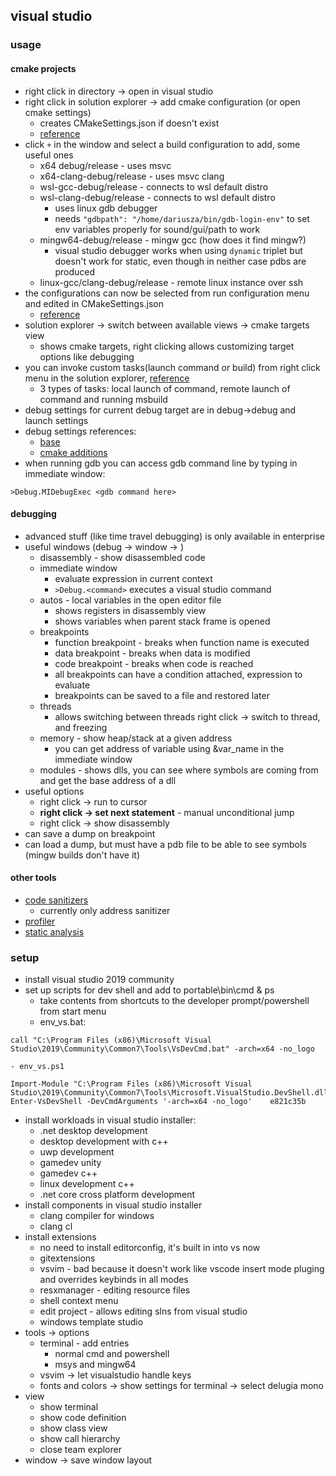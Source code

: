 ## visual studio

### usage

#### cmake projects

- right click in directory -> open in visual studio
- right click in solution explorer -> add cmake configuration (or open cmake settings)
    - creates CMakeSettings.json if doesn't exist
    - [reference](https://docs.microsoft.com/en-us/cpp/build/cmakesettings-reference?view=msvc-160)
- click `+` in the window and select a build configuration to add, some useful ones
    - x64 debug/release - uses msvc
    - x64-clang-debug/release - uses msvc clang
    - wsl-gcc-debug/release - connects to wsl default distro
    - wsl-clang-debug/release - connects to wsl default distro
        - uses linux gdb debugger
        - needs `"gdbpath": "/home/dariusza/bin/gdb-login-env"` to set env variables properly for sound/gui/path to work
    - mingw64-debug/release - mingw gcc (how does it find mingw?)
        - visual studio debugger works when using `dynamic` triplet but doesn't work for static, even though in neither case pdbs are produced
    - linux-gcc/clang-debug/release - remote linux instance over ssh
- the configurations can now be selected from run configuration menu and edited in CMakeSettings.json
    - [reference](https://docs.microsoft.com/en-us/cpp/build/cmakesettings-reference?view=msvc-160)
- solution explorer -> switch between available views -> cmake targets view
    - shows cmake targets, right clicking allows customizing target options like debugging
- you can invoke custom tasks(launch command or build) from right click menu in the solution explorer, [reference](https://docs.microsoft.com/en-us/cpp/build/tasks-vs-json-schema-reference-cpp?view=msvc-160)
    - 3 types of tasks: local launch of command, remote launch of command and running msbuild
- debug settings for current debug target are in debug->debug and launch settings 
- debug settings references:
    - [base](https://docs.microsoft.com/en-us/cpp/build/launch-vs-schema-reference-cpp?view=msvc-160)
    - [cmake additions](https://docs.microsoft.com/en-us/cpp/build/configure-cmake-debugging-sessions?view=msvc-160#reference-keys-in-cmakesettingsjson)
- when running gdb you can access gdb command line by typing in immediate window:
```
>Debug.MIDebugExec <gdb command here>
```

#### debugging

- advanced stuff (like time travel debugging) is only available in enterprise
- useful windows (debug -> window -> )
    - disassembly - show disassembled code
    - immediate window 
        - evaluate expression in current context
        - `>Debug.<command>` executes a visual studio command
    - autos - local variables in the open editor file
        - shows registers in disassembly view
        - shows variables when parent stack frame is opened
    - breakpoints
        - function breakpoint - breaks when function name is executed
        - data breakpoint - breaks when data is modified
        - code breakpoint - breaks when code is reached
        - all breakpoints can have a condition attached, expression to evaluate
        - breakpoints can be saved to a file and restored later
    - threads
        - allows switching between threads right click -> switch to thread, and freezing
    - memory - show heap/stack at a given address
        - you can get address of variable using &var_name in the immediate window
    - modules - shows dlls, you can see where symbols are coming from and get the base address of a dll
- useful options
    - right click -> run to cursor
    - **right click -> set next statement** - manual unconditional jump
    - right click -> show disassembly
- can save a dump on breakpoint
- can load a dump, but must have a pdb file to be able to see symbols (mingw builds don't have it)

#### other tools

* [code sanitizers](https://docs.microsoft.com/en-us/cpp/sanitizers/?view=msvc-160)
    * currently only address sanitizer
* [profiler](https://docs.microsoft.com/en-us/visualstudio/profiling/?view=vs-2019)
* [static analysis](https://docs.microsoft.com/en-us/cpp/code-quality/?view=msvc-160)
   
### setup

- install visual studio 2019 community
- set up scripts for dev shell and add to portable\bin\cmd & ps
    - take contents from shortcuts to the developer prompt/powershell from start menu
    - env_vs.bat:
```
call "C:\Program Files (x86)\Microsoft Visual Studio\2019\Community\Common7\Tools\VsDevCmd.bat" -arch=x64 -no_logo
```
    - env_vs.ps1
```
Import-Module "C:\Program Files (x86)\Microsoft Visual Studio\2019\Community\Common7\Tools\Microsoft.VisualStudio.DevShell.dll"; Enter-VsDevShell -DevCmdArguments '-arch=x64 -no_logo'    e821c35b
```
- install workloads in visual studio installer:
    - .net desktop development
    - desktop development with c++
    - uwp development
    - gamedev unity
    - gamedev c++
    - linux development c++
    - .net core cross platform development
- install components in visual studio installer
    - clang compiler for windows
    - clang cl
- install extensions
    - no need to install editorconfig, it's built in into vs now
    - gitextensions
    - vsvim - bad because it doesn't work like vscode insert mode pluging and overrides keybinds in all modes
    - resxmanager - editing resource files
    - shell context menu
    - edit project - allows editing slns from visual studio
    - windows template studio
- tools -> options
    - terminal - add entries
        - normal cmd and powershell
        - msys and mingw64
    - vsvim -> let visualstudio handle keys
    - fonts and colors -> show settings for terminal -> select delugia mono
- view
    - show terminal
    - show code definition
    - show class view
    - show call hierarchy
    - close team explorer
- window -> save window layout
